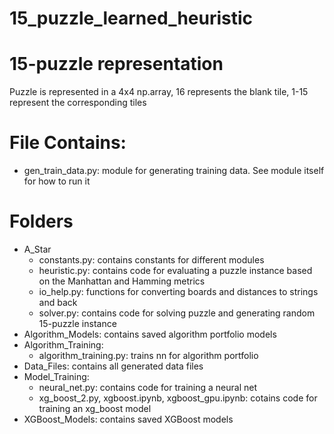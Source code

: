 # 15_puzzle_learned_heuristic

# 15-puzzle representation
Puzzle is represented in a 4x4 np.array, 16 represents the blank tile, 1-15 represent the corresponding tiles

# File Contains:
- gen_train_data.py: module for generating training data. See module itself for how to run it   

# Folders
- A_Star 
  - constants.py: contains constants for different modules 
  - heuristic.py: contains code for evaluating a puzzle instance based on the Manhattan and Hamming metrics  
  - io_help.py: functions for converting boards and distances to strings and back 
  - solver.py: contains code for solving puzzle and generating random 15-puzzle instance  
- Algorithm_Models: contains saved algorithm portfolio models 
- Algorithm_Training:
  - algorithm_training.py: trains nn for algorithm portfolio 
- Data_Files: contains all generated data files 
- Model_Training: 
  - neural_net.py: contains code for training a neural net
  - xg_boost_2.py, xgboost.ipynb, xgboost_gpu.ipynb: cotains code for training an xg_boost model
- XGBoost_Models: contains saved XGBoost models 
  
